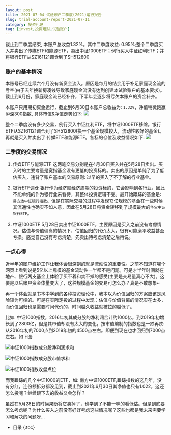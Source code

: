 ```yaml
---
layout: post
title: 2021-07-04-试验账户二季度(2021)运行报告
slug: trial-account-report-2021-07-11
category: 投资札记
tag: [invest,投资理财,试验账户]
---
```

截止到二季度结束, 本账户总收益1.32%。其中二季度收益: 0.95%;整个二季度买入并卖出了传媒ETF和能源ETF，卖出中证1000ETF；例行买入中证红利ETF；并将银行ETF从SZ161121调仓到了SH512800<!-- more -->

### 账户的基本情况
本账号已经连续六个月没有新资金流入。原因是每月的结余用于补足家庭现金流的亏空(由于去年换新房凑钱导致家庭现金流没有达到创建本试验账户的基本要求)。截止到6月份，家庭现金流已经补齐，下半年会逐步将亏欠本账户的资金补齐。

本账户只用期初资金运行，截止到6月30日本账户总收益为: `1.32%`，净值稍微跑赢沪深300指数, 具体市值&净值走势如下:
![](https://{{site.resource_url}}/uploads/2021/07/16268705508349.jpg)

整个二季度没有多少交易，例行买入中证红利ETF，将中证1000ETF移除。银行ETF从SZ161121调仓到了SH512800(换一个基金规模较大，流动性较好的基金)。再就是买入并卖出了 传媒ETF和能源ETF。各标的仓位及收益情况如下:
![](https://{{site.resource_url}}/uploads/2021/07/16268727846520.jpg)

### 二季度的交易情况

1. 传媒ETF与能源ETF
   这两笔交易分别是在4月30日买入并在5月28日卖出。买入时的主要考量是宽指基金没有更低的投资标的。卖出的原因是单纯了为了低估买入，违背了账户基本的交易原则: 过早的买入了不了解的行业基金。
   
1. 银行ETF调仓
   银行作为经济顺经济周期的投资标的，它会影响到各行业，因此不能单纯的作为银行业来看待，其整体投资逻辑不变。最开始跟踪的基金是: `易方达中证银行指数`。但是在实际交易的过程中发现12亿规模的基金在一些时候其流通性也确实不如人意，因此在5月28日将资金转移到了规模最大的`华宝中证银行ETF`。

1. 中证1000ETF
   5月28日卖出中证1000ETF，主要原因是买入之前没有考虑情况。估值与价值偏离的情况下，估值回归的代价太大，很有可能磨平收益甚至亏损。感觉自己没有考虑清楚，先卖出待考虑清楚之后再说。
   
### 一点心得
近半年的账户维护工作让我体会很深刻的就是流动性的重要性。之前不知道在哪个网页上看到说是5亿以上规模的基金流动性一半都不是问题。可是才半年时间就在地产、银行两支基金上体验了买不着和卖不掉的感受(主要是交易量真心不大)。这要是以后账户资金体量变大了，这种规模基金的交易可怎么办？真是不敢想象~

再一个体会就是书本中学到的各种投资理论中，我本以为价值回归的方案应该是风险较为可控的。可是在实际定投的过程中发现：估值与价值背离的情况实在太多，而价值回归也是需要时间代价的，时间越久收益就被拉的越低了。

比如: 中证1000指数，2016年初其成分股的净利润合计约1000亿，到2019年初增长到了2800亿，但是其市值却没有太大的变化，按市值编制的指数也是一跌再跌: 从2016年初的7000点到2019年初的4500点左右。即便到现在也才回归到7000点左右。如下图:

![中证1000指数成分股净利润求和](https://{{site.resource_url}}/uploads/2021/07/16272700310471.jpg)

![中证1000指数成分股市值求和](https://{{site.resource_url}}/uploads/2021/07/16272700774260.jpg)

![中证1000指数收盘点位](https://{{site.resource_url}}/uploads/2021/07/16272701084326.jpg)

而我跟踪的几个中证1000的ETF，如: 南方中证1000ETF,跟踪指数的这几年，没有分红，连份额拆分都没见到，截止到2021年6月30日其净值也只有1.022，这还怎么投呢？继续跟下去的收益又会怎样？

虽然在5月28日的时候果断将它卖掉了，也学到了不能一味的看低估。但是到底要怎么考虑呢？为什么买入之前没有好好考虑这些情况呢？这些也都是我未来需要学习和解决的问题呀...

* 目录
{:toc}
